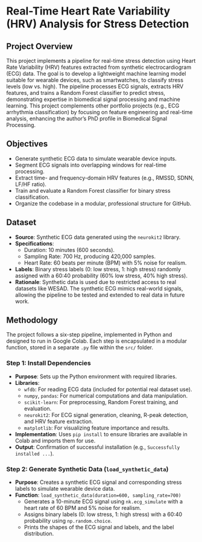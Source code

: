 # Real-Time Heart Rate Variability (HRV) Analysis for Stress Detection

## Project Overview
This project implements a pipeline for real-time stress detection using Heart Rate Variability (HRV) features extracted from synthetic electrocardiogram (ECG) data. The goal is to develop a lightweight machine learning model suitable for wearable devices, such as smartwatches, to classify stress levels (low vs. high). The pipeline processes ECG signals, extracts HRV features, and trains a Random Forest classifier to predict stress, demonstrating expertise in biomedical signal processing and machine learning. This project complements other portfolio projects (e.g., ECG arrhythmia classification) by focusing on feature engineering and real-time analysis, enhancing the author’s PhD profile in Biomedical Signal Processing.

## Objectives
- Generate synthetic ECG data to simulate wearable device inputs.
- Segment ECG signals into overlapping windows for real-time processing.
- Extract time- and frequency-domain HRV features (e.g., RMSSD, SDNN, LF/HF ratio).
- Train and evaluate a Random Forest classifier for binary stress classification.
- Organize the codebase in a modular, professional structure for GitHub.

## Dataset
- **Source**: Synthetic ECG data generated using the `neurokit2` library.
- **Specifications**:
  - Duration: 10 minutes (600 seconds).
  - Sampling Rate: 700 Hz, producing 420,000 samples.
  - Heart Rate: 60 beats per minute (BPM) with 5% noise for realism.
- **Labels**: Binary stress labels (0: low stress, 1: high stress) randomly assigned with a 60:40 probability (60% low stress, 40% high stress).
- **Rationale**: Synthetic data is used due to restricted access to real datasets like WESAD. The synthetic ECG mimics real-world signals, allowing the pipeline to be tested and extended to real data in future work.

## Methodology
The project follows a six-step pipeline, implemented in Python and designed to run in Google Colab. Each step is encapsulated in a modular function, stored in a separate `.py` file within the `src/` folder.

### Step 1: Install Dependencies
- **Purpose**: Sets up the Python environment with required libraries.
- **Libraries**:
  - `wfdb`: For reading ECG data (included for potential real dataset use).
  - `numpy`, `pandas`: For numerical computations and data manipulation.
  - `scikit-learn`: For preprocessing, Random Forest training, and evaluation.
  - `neurokit2`: For ECG signal generation, cleaning, R-peak detection, and HRV feature extraction.
  - `matplotlib`: For visualizing feature importance and results.
- **Implementation**: Uses `pip install` to ensure libraries are available in Colab and imports them for use.
- **Output**: Confirmation of successful installation (e.g., `Successfully installed ...`).

### Step 2: Generate Synthetic Data (`load_synthetic_data`)
- **Purpose**: Creates a synthetic ECG signal and corresponding stress labels to simulate wearable device data.
- **Function**: `load_synthetic_data(duration=600, sampling_rate=700)`
  - Generates a 10-minute ECG signal using `nk.ecg_simulate` with a heart rate of 60 BPM and 5% noise for realism.
  - Assigns binary labels (0: low stress, 1: high stress) with a 60:40 probability using `np.random.choice`.
  - Prints the shapes of the ECG signal and labels, and the label distribution.
